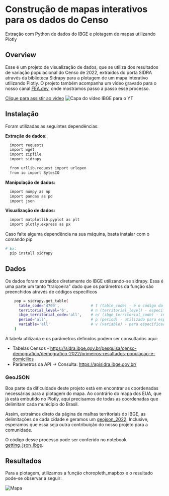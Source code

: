 
# Construção de mapas interativos para os dados do Censo

Extração com Python de dados do IBGE e plotagem de mapas utilizando Plotly


## Overview
Esse é um projeto de visualização de dados, que se utiliza dos resultados de variação populacional do Censo de 2022, extraídos do porta SIDRA através da biblioteca Sidrapy para a plotagem de um mapa interativo utilizando Plotly.
O projeto também acompanha um vídeo gravado para o nosso canal [FEA.dev](https://www.youtube.com/@FEADev), onde mostramos passo a passo esse processo.

[Clique para assistir ao vídeo](https://www.youtube.com/watch?v=arLyMJSFG-M)
![Capa do vídeo IBGE para o YT](https://github.com/fea-dev-usp/IBGE/assets/90975619/f2c246fe-6518-4bc4-891a-f28fcb6f79a9)

## Instalação

Foram utilizadas as seguintes dependências:

__Extração de dados:__
```bash
  import requests
  import wget
  import zipfile
  import sidrapy

  from urllib.request import urlopen
  from io import BytesIO
```

__Manipulação de dados:__

```bash
  import numpy as np 
  import pandas as pd
  import json
```

__Visualização de dados:__
```bash
  import matplotlib.pyplot as plt 
  import plotly.express as px
```
Caso falte alguma dependência na sua máquina, basta instalar com o comando pip
```bash
# Ex:
  pip install sidrapy
```

    
## Dados
Os dados foram extraidos diretamente do IBGE utilizando-se sidrapy. Essa é uma parte um tanto "traiçoeira" dado que os parâmetros da função são preenchidos através de códigos específicos

```bash
    pop = sidrapy.get_table(
      table_code='4709',              # t (table_code) - é o código da tabela referente ao indicador e a pesquisa;
      territorial_level='6',          # n (territorial_level) - especifica os níveis territoriais;
      ibge_territorial_code='all',    # n/ (ibge_territorial_code) - inserido dentro do nível territorial, especificar o código territorial do IBGE;
      period='all',                   # p (period) - utilizado para especificar o período;
      variable='all'                  # v (variable) - para especificar as variáveis desejadas;
    )
```
A tabela utilizada e os parâmetros definidos podem ser consultados aqui:
- Tabelas Censos - https://sidra.ibge.gov.br/pesquisa/censo-demografico/demografico-2022/primeiros-resultados-populacao-e-domicilios
- Parâmetros da API -> Consulta: https://apisidra.ibge.gov.br/

### GeoJSON
Boa parte da dificuldade deste projeto está em encontrar as coordenadas necessárias para a plotagem do mapa. Ao contrário do mapa dos EUA, que já está embutido no Plotly, aqui precisamos de todas as coordenadas que delimitam cada município do Brasil.

Assim, extraimos direto da página de malhas territoriais do IBGE, as delimitações de cada cidade e geramos um [geojson_2022](https://github.com/fea-dev-usp/IBGE/blob/master/geojson_2022.json). Inclusive, esperamos que essa seja outra contribuição do nosso projeto para a comunidade. 

O código desse processo pode ser conferido no notebook [getting_json_ibge](https://github.com/fea-dev-usp/IBGE/blob/master/getting_json_ibge.ipynb).
## Resultados

Para a plotagem, utilizamos a função choropleth_mapbox e o resultado pode-se observar a seguir:

![Mapa](https://github.com/fea-dev-usp/IBGE/assets/90975619/27ec5572-3a62-4ce4-bf3b-c45f308e1c36)

